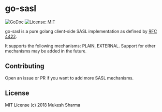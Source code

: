 # go-sasl

[![GoDoc](https://godoc.org/staticmukesh/go-sasl?status.svg)](https://godoc.org/staticmukesh/go-sasl)
[![License: MIT](https://img.shields.io/badge/License-MIT-yellow.svg)](https://opensource.org/licenses/MIT)

go-sasl is a pure golang client-side SASL implementation as defined by [RFC 4422](https://tools.ietf.org/html/rfc4422).

It supports the following mechanisms: PLAIN, EXTERNAL. Support for other mechanisms may be added in the future. 

## Contributing

Open an issue or PR if you want to add more SASL mechanisms.

## License

MIT License (c) 2018 Mukesh Sharma




